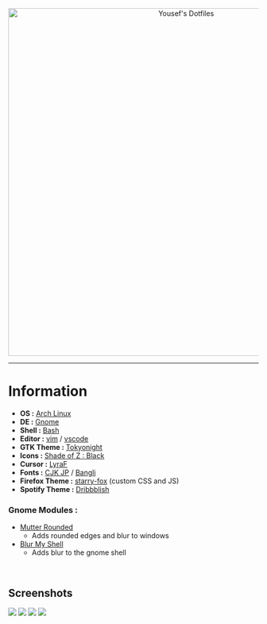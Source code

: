 <div align="center">
<img src="https://raw.githubusercontent.com/yousafesaeed/dotfiles/main/assets/YousefsDotfilesHeader.png" alt="Yousef's Dotfiles" width="700px">
</div>

<hr>

# Information

- **OS :** [Arch Linux](https://archlinux.org)
- **DE :** [Gnome](https://www.gnome.org)
- **Shell :** [Bash](https://www.gnu.org/software/bash)
- **Editor :** [vim](https://github.com/vim/vim) / [vscode](https://github.com/microsoft/vscode)
- **GTK Theme :** [Tokyonight](https://github.com/Fausto-Korpsvart/Tokyo-Night-GTK-Theme)
- **Icons :** [Shade of Z : Black](https://github.com/SethStormR/Shade-of-Z)
- **Cursor :** [LyraF](https://github.com/yeyushengfan258/Lyra-Cursors)
- **Fonts :** [CJK JP](https://https://github.com/googlefonts/noto-cjk) / [Bangli](https://https://github.com/googlefonts/noto-sans-bengali)
- **Firefox Theme :** [starry-fox](https://github.com/sagars007/starry-fox) (custom CSS and JS)
- **Spotify Theme :** [Dribbblish](https://github.com/spicetify/spicetify-themes/tree/master/Dribbblish)

### Gnome Modules :

- [Mutter Rounded](https://github.com/yilozt/mutter-rounded)
    - Adds rounded edges and blur to windows
- [Blur My Shell](https://extensions.gnome.org/extension/3193/blur-my-shell/)
    - Adds blur to the gnome shell

<br>

## Screenshots

<img src="https://raw.githubusercontent.com/yousafesaeed/dotfiles/main/assets/demo0.png">
<img src="https://raw.githubusercontent.com/yousafesaeed/dotfiles/main/assets/demo1.png">
<img src="https://raw.githubusercontent.com/yousafesaeed/dotfiles/main/assets/demo2.png">
<img src="https://raw.githubusercontent.com/yousafesaeed/dotfiles/main/assets/demo3.png">
